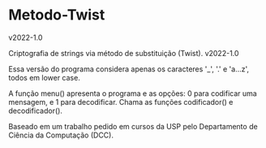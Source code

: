 # Metodo-Twist
v2022-1.0

Criptografia de strings via método de substituição (Twist). v2022-1.0
    
Essa versão do programa considera apenas os caracteres '_', '.' e 'a...z', todos em lower case.

A função menu() apresenta o programa e as opções: 0 para codificar uma mensagem, e 1 para decodificar.
Chama as funções codificador() e decodificador().

Baseado em um trabalho pedido em cursos da USP pelo Departamento de Ciência da
Computação (DCC).
